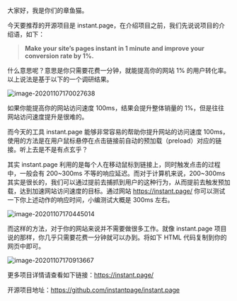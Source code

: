 大家好，我是你们的章鱼猫。

今天要推荐的开源项目是 instant.page，在介绍项目之前，我们先说说项目的介绍语，如下：

> **Make your site’s pages instant in 1 minute and improve your conversion rate by 1%.**

什么意思呢？意思是你只需要花费一分钟，就能提高你的网站 1% 的用户转化率。以上说法是基于以下的一个调研结果。

![image-20201107170027638](https://7465-test-3c9b5e-books-1301492295.tcb.qcloud.la/mac_github_images/compress_image-20201107170027638.png)

如果你能提高你的网站访问速度 100ms，结果会提升整体销量的 1%，但是往往网站访问速度提升是很难的。

而今天的工具 instant.page 能够非常容易的帮助你提升网站的访问速度 100ms，使用的方法是在用户鼠标悬停在点击链接前自动的预加载（preload）对应的链接。听上去是不是有点玄乎？

其实 instant.page 利用的是每个人在移动鼠标到链接上，同时触发点击的过程中，一般会有 200~300ms 不等的响应延迟。而对于计算机来说，200~300ms 其实是很长的，我们可以通过提前去捕抓到用户的这种行为，从而提前去触发预加载，达到加速网站访问速度的目标。通过网站   https://instant.page/   你可以测试一下你上述动作的响应时间，小编测试大概是 300ms 左右。

![image-20201107170445014](https://7465-test-3c9b5e-books-1301492295.tcb.qcloud.la/mac_github_images/compress_image-20201107170445014.png)

而这样的方法，对于你的网站来说并不需要做很多工作。就像 instant.page 项目说的那样，你几乎只需要花费一分钟就可以办到。将如下 HTML 代码复制到你的网页中即可。

![image-20201107170913667](https://7465-test-3c9b5e-books-1301492295.tcb.qcloud.la/mac_github_images/compress_image-20201107170913667.png)

更多项目详情请查看如下链接：https://instant.page/

开源项目地址：https://github.com/instantpage/instant.page